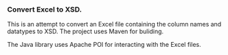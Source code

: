 ### Convert Excel to XSD.

This is an attempt to convert an Excel file containing the column names and datatypes to XSD.
The project uses Maven for buliding.

The Java library uses Apache POI for interacting with the Excel files.